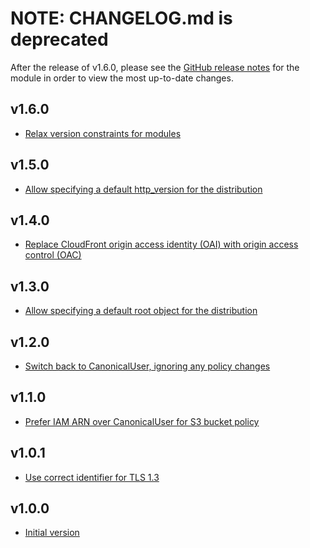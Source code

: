 # NOTE: CHANGELOG.md is deprecated

After the release of v1.6.0, please see the [GitHub release notes](https://github.com/babbel/terraform-aws-cloudfront-bucket/releases)
for the module in order to view the most up-to-date changes.

## v1.6.0

- [Relax version constraints for modules](https://github.com/babbel/terraform-aws-cloudfront-bucket/pull/17)

## v1.5.0

- [Allow specifying a default http_version for the distribution](https://github.com/babbel/terraform-aws-cloudfront-bucket/pull/15)

## v1.4.0

- [Replace CloudFront origin access identity (OAI) with origin access control (OAC)](https://github.com/babbel/terraform-aws-cloudfront-bucket/pull/14)

## v1.3.0

- [Allow specifying a default root object for the distribution](https://github.com/babbel/terraform-aws-cloudfront-bucket/pull/9)

## v1.2.0

- [Switch back to CanonicalUser, ignoring any policy changes](https://github.com/babbel/terraform-aws-cloudfront-bucket/pull/6)

## v1.1.0

- [Prefer IAM ARN over CanonicalUser for S3 bucket policy](https://github.com/babbel/terraform-aws-cloudfront-bucket/pull/5)

## v1.0.1

- [Use correct identifier for TLS 1.3](https://github.com/babbel/terraform-aws-cloudfront-bucket/pull/3)

## v1.0.0

- [Initial version](https://github.com/babbel/terraform-aws-cloudfront-bucket/pull/1)

